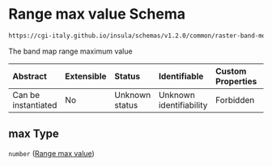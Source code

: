 # Range max value Schema

```txt
https://cgi-italy.github.io/insula/schemas/v1.2.0/common/raster-band-mode-config.schema.json#/$defs/rasterBandCombinationRenderModeConfig/properties/dataRange/properties/max
```

The band map range maximum value

| Abstract            | Extensible | Status         | Identifiable            | Custom Properties | Additional Properties | Access Restrictions | Defined In                                                                                                         |
| :------------------ | :--------- | :------------- | :---------------------- | :---------------- | :-------------------- | :------------------ | :----------------------------------------------------------------------------------------------------------------- |
| Can be instantiated | No         | Unknown status | Unknown identifiability | Forbidden         | Allowed               | none                | [raster-band-mode-config.schema.json\*](schemas/common/raster-band-mode-config.schema.json) |

## max Type

`number` ([Range max value](raster-band-mode-config-defs-band-combination-render-mode-config-properties-bands-data-range-properties-range-max-value.md))
